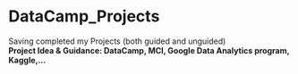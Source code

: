 # DataCamp_Projects
Saving completed my Projects (both guided and unguided) </br>
**Project Idea & Guidance: DataCamp, MCI, Google Data Analytics program, Kaggle,...**
